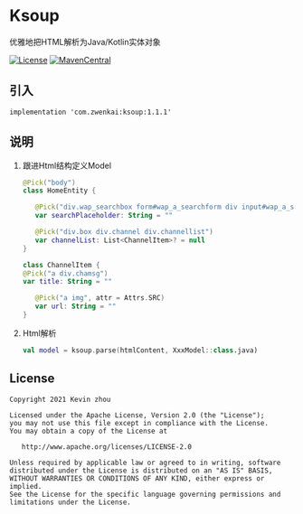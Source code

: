 # Ksoup
优雅地把HTML解析为Java/Kotlin实体对象

[![License](https://img.shields.io/badge/License%20-Apache%202-337ab7.svg?style=flat-square)](https://www.apache.org/licenses/LICENSE-2.0)
[![MavenCentral](https://img.shields.io/badge/%20MavenCentral%20-1.1.1-5bc0de.svg?style=flat-square)](https://repo1.maven.org/maven2/com/zwenkai/delegationadapter)

## 引入

```
implementation 'com.zwenkai:ksoup:1.1.1'
```

## 说明

1. 跟进Html结构定义Model

    ```kotlin
    @Pick("body")
   class HomeEntity {
   
       @Pick("div.wap_searchbox form#wap_a_searchform div input#wap_a_search", attr = "placeholder")
       var searchPlaceholder: String = ""
   
       @Pick("div.box div.channel div.channellist")
       var channelList: List<ChannelItem>? = null
   }
   
   class ChannelItem {
   @Pick("a div.chamsg")
   var title: String = ""
   
       @Pick("a img", attr = Attrs.SRC)
       var url: String = ""
   }
   ```

2. Html解析

   ```kotlin
   val model = ksoup.parse(htmlContent, XxxModel::class.java)
   ```

## License

```text
Copyright 2021 Kevin zhou

Licensed under the Apache License, Version 2.0 (the "License");
you may not use this file except in compliance with the License.
You may obtain a copy of the License at

   http://www.apache.org/licenses/LICENSE-2.0

Unless required by applicable law or agreed to in writing, software
distributed under the License is distributed on an "AS IS" BASIS,
WITHOUT WARRANTIES OR CONDITIONS OF ANY KIND, either express or implied.
See the License for the specific language governing permissions and
limitations under the License.
```
